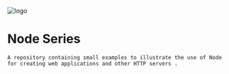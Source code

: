 
![logo](https://image.baidu.com/search/detail?ct=503316480&z=0&ipn=d&word=node&step_word=&hs=0&pn=7&spn=0&di=187918658950&pi=0&rn=1&tn=baiduimagedetail&is=0%2C0&istype=2&ie=utf-8&oe=utf-8&in=&cl=2&lm=-1&st=-1&cs=4123757026%2C520559752&os=164679743%2C2079763666&simid=67036799%2C712572962&adpicid=0&lpn=0&ln=1851&fr=&fmq=1488252177557_R&fm=result&ic=0&s=undefined&se=&sme=&tab=0&width=&height=&face=undefined&ist=&jit=&cg=&bdtype=0&oriquery=&objurl=http%3A%2F%2Fwww.html5jq.com%2Fuploads%2Fallimg%2F150306%2F1-1503061023150-L.jpg&fromurl=ippr_z2C%24qAzdH3FAzdH3Fooo_z%26e3Bip4sc3q_z%26e3Bv54AzdH3FujAzdH3Fi7stwgowg2z7txtgztx7gAzdH3Fstfp_m_n_z%26e3Bip4s&gsm=0&rpstart=0&rpnum=0)
	
# Node Series
	
	A repository containing small examples to illustrate the use of Node 
	for creating web applications and other HTTP servers .


